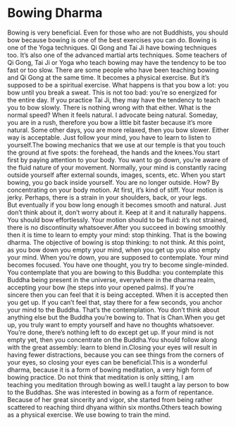 # Bowing Dharma

​Bowing is very beneficial. Even for those who are not Buddhists, you should bow because bowing is one of the best exercises you can do. Bowing is one of the Yoga techniques. Qi Gong and Tai Ji have bowing techniques too. It’s also one of the advanced martial arts techniques.       Some teachers of Qi Gong, Tai Ji or Yoga who teach bowing may have the tendency to be too fast or too slow. There are some people who have been teaching bowing and Qi Gong at the same time. It becomes a physical exercise. But it’s supposed to be a spiritual exercise. What happens is that you bow a lot: you bow until you break a sweat. This is not too bad: you’re so energized for the entire day. If you practice Tai Ji, they may have the tendency to teach you to bow slowly. There is nothing wrong with that either. What is the normal speed? When it feels natural. I advocate being natural. Someday, you are in a rush, therefore you bow a little bit faster because it’s more natural. Some other days, you are more relaxed, then you bow slower. Either way is acceptable. Just follow your mind, you have to learn to listen to yourself.The bowing mechanics that we use at our temple is that you touch the ground at five spots: the forehead, the hands and the knees.You start first by paying attention to your body. You want to go down, you’re aware of the fluid nature of your movement. Normally, your mind is constantly racing outside yourself after external sounds, images, scents, etc. When you start bowing, you go back inside yourself. You are no longer outside. How? By concentrating on your body motion. At first, it’s kind of stiff. Your motion is jerky. Perhaps, there is a strain in your shoulders, back, or your legs. But eventually if you bow long enough it becomes smooth and natural. Just don’t think about it, don’t worry about it. Keep at it and it naturally happens. You should bow effortlessly. Your motion should to be fluid: it’s not strained, there is no discontinuity whatsoever.After you succeed in bowing smoothly then it is time to learn to empty your mind: stop thinking. That is the bowing dharma. The objective of bowing is stop thinking: to not think. At this point, as you bow down you empty your mind, when you get up you also empty your mind. When you’re down, you are supposed to contemplate. Your mind becomes focused. You have one thought, you try to become single-minded. You contemplate that you are bowing to this Buddha: you contemplate this Buddha being present in the universe, everywhere in the dharma realm, accepting your bow (he steps into your opened palms). If you’re sincere then you can feel that it is being accepted. When it is accepted then you get up. If you can’t feel that, stay there for a few seconds, you anchor your mind to the Buddha. That’s the contemplation. You don’t think about anything else but the Buddha you’re bowing to. That is Chan.When you get up, you truly want to empty yourself and have no thoughts whatsoever. You’re done, there’s nothing left to do except get up. If your mind is not empty yet, then you concentrate on the Buddha.You should follow along with the great assembly: learn to blend in.Closing your eyes will result in having fewer distractions, because you can see things from the corners of your eyes, so closing your eyes can be beneficial.This is a wonderful dharma, because it is a form of bowing meditation, a very high form of bowing practice. Do not think that meditation is only sitting, I am teaching you meditation through bowing as well.I taught a lay person to bow to the Buddhas. She was interested in bowing as a form of repentance. Because of her great sincerity and vigor, she started from being rather scattered to reaching third dhyana within six months.Others teach bowing as a physical exercise. We use bowing to train the mind.